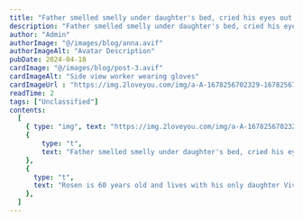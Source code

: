 ```yaml
---
title: "Father smelled smelly under daughter's bed, cried his eyes out as see those things!"
description: "Father smelled smelly under daughter's bed, cried his eyes out as see those things!"
author: "Admin"
authorImage: "@/images/blog/anna.avif"
authorImageAlt: "Avatar Description"
pubDate: 2024-04-18
cardImage: "@/images/blog/post-3.avif"
cardImageAlt: "Side view worker wearing gloves"
cardImageUrl : "https://img.2loveyou.com/img/a-A-1678256702329-1678256717323.jpg"
readTime: 2
tags: ["Unclassified"]
contents:
  [
    { type: "img", text: "https://img.2loveyou.com/img/a-A-1678256702329-1678256717323.jpg" },
    { 
        type: "t", 
        text: "Father smelled smelly under daughter's bed, cried his eyes out as see those things!"
    },
    {
      type: "t",
      text: "Rosen is 60 years old and lives with his only daughter Vivian on weekdays. Speaking of it, Rosen had a hard life. After two years of marriage, his wife had just given birth to a daughter and ran away with other men, leaving him and his daughter alone.\n\nFor her daughter, she has experienced all kinds of hardships and difficulties. Rosen finally raised her daughter. In recent decades, all his efforts have been put on his daughter.\n\nMy daughter is very obedient. She studies hard, goes to college, graduates and works, and has a smooth journey. In the eyes of others, she is envious. However, in his father's heart, there was one thing that kept him awake at night: his daughter was 40 years old, but she never married.\n\nYou know, girls in their 20s should get married locally. But at the beginning, my daughter was busy with her study and work, and all kinds of excuses were not getting married.\n\nAsk the matchmaker to introduce the blind date, and the result is always the same. Within two or three days, they broke up with each other. Many times, people are not willing to introduce their daughter.\n\nThe father was very angry. He quarreled with his daughter many times and asked what was the matter? The daughter hesitated and never said anything. In fact, my daughter looks pretty. Why not get married? Father was puzzled.\n\nUntil one day, when my father cleaned the room, he accidentally smelled that the bed was very smelly. He opened the bed and looked at it. He was stunned! The bottom of the bed is filled with all kinds of men's clothes, such as pants, sweatshirts, etc.\n\nWhen her daughter came home, she saw that her father had found her, so she had to bow down and tell the truth.\n\nIt turned out that when I was a child, my father always complained about the failed marriage. Gradually, the daughter became afraid that men were not good things. When I grew up, I didn't have any interest in love and marriage. Instead, I wanted to be a man. So I bought a lot of male clothes and hid in my room secretly.\n\nAfter hearing this, the father regretted his death and couldn't help crying. Because for more than ten years, he always complained about his divorced wife with his daughter every day when eating. Today's result is all caused by him!"
    },
  ]
---
```

